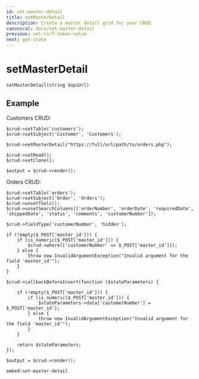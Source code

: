 ```yaml
---
id: set-master-detail
title: setMasterDetail
description: Create a master detail grid for your CRUD. 
canonical: docs/set-master-detail
previous: set-csrf-token-value
next: get-state
---
```


# setMasterDetail

<pre><code class="language-php">setMasterDetail(string $apiUrl)</code></pre>

## Example

Customers CRUD:
<pre><code class="language-php">$crud->setTable('customers');
$crud->setSubject('Customer', 'Customers');

$crud->setMasterDetail("https://full/url/path/to/orders.php");

$crud->setRead();
$crud->setClone();

$output = $crud->render();</code></pre>

Orders CRUD:

<pre><code class="language-php">$crud->setTable('orders');
$crud->setSubject('Order', 'Orders');
$crud->unsetTools();
$crud->unsetSearchColumns(['orderNumber', 'orderDate', 'requiredDate', 'shippedDate', 'status', 'comments', 'customerNumber']);

$crud->fieldType('customerNumber', 'hidden');

if (!empty($_POST['master_id'])) {
    if (is_numeric($_POST['master_id'])) {
        $crud->where(['customerNumber' => $_POST['master_id']]);
    } else {
        throw new InvalidArgumentException("Invalid argument for the field 'master_id'");
    }
}

$crud->callbackBeforeInsert(function ($stateParameters) {

    if (!empty($_POST['master_id'])) {
        if (is_numeric($_POST['master_id'])) {
            $stateParameters->data['customerNumber'] = $_POST['master_id'];
        } else {
            throw new InvalidArgumentException("Invalid argument for the field 'master_id'");
        }
    }

    return $stateParameters;
});

$output = $crud->render();</code></pre>

`embed:set-master-detail`